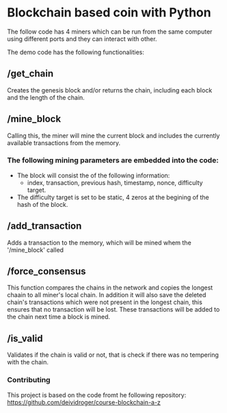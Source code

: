 # Blockchain based coin with Python
The follow code has 4 miners which can be run from the same computer using different ports and they can interact with other.

The demo code has the following functionalities:

## /get_chain
Creates the genesis block and/or returns the chain, including each block and the length of the chain.

## /mine_block 
Calling this, the miner will mine the current block and includes the currently available transactions from the memory. 
### The following mining parameters are embedded into the code: 
* The block will consist the of the following information:
    * index, transaction, previous hash, timestamp, nonce, difficulty target.
* The difficulty target is set to be static, 4 zeros at the begining of the hash of the block.

## /add_transaction 
Adds a transaction to the memory, which will be mined whem the '/mine_block' called

## /force_consensus
This function compares the chains in the network and copies the longest chaain to all miner's local chain. In addition it will also save the deleted chain's transactions which were not present in the longest chain, this ensures that no transaction will be lost. These transactions will be added to the chain next time a block is mined. 

## /is_valid
Validates if the chain is valid or not, that is check if there was no tempering with the chain. 

### Contributing
This project is based on the code fromt he following repository: https://github.com/deividroger/course-blockchain-a-z